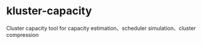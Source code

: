 # kluster-capacity
Cluster capacity tool for capacity estimation、scheduler simulation、cluster compression
